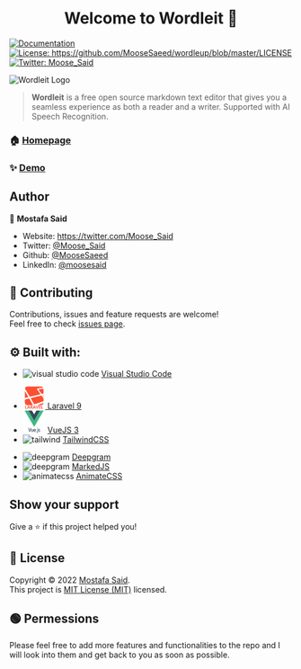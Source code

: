 <h1 align="center">Welcome to Wordleit 👋</h1>
<p>
  <a href="http://wordleit.herokuapp.com/wordleiteditor#learnmore" target="_blank">
    <img alt="Documentation" src="https://img.shields.io/badge/documentation-yes-brightgreen.svg" />
  </a>
  <a href="https://github.com/MooseSaeed/wordleup/blob/master/LICENSE" target="_blank">
    <img alt="License: https://github.com/MooseSaeed/wordleup/blob/master/LICENSE" src="https://img.shields.io/badge/License-https://opensource.org/licenses/MIT-yellow.svg" />
  </a>
  <a href="https://twitter.com/Moose_Said" target="_blank">
    <img alt="Twitter: Moose_Said" src="https://img.shields.io/twitter/follow/Moose_Said.svg?style=social" />
  </a>
</p>

![Wordleit Logo](https://dev-to-uploads.s3.amazonaws.com/uploads/articles/6htc048yedak9oxx29yx.png)

> **Wordleit** is a free open source markdown text editor that gives you a seamless experience as both a reader and a writer. Supported with AI Speech Recognition.

### 🏠 [Homepage](http://wordleit.herokuapp.com/)

### ✨ [Demo](http://wordleit.herokuapp.com/wordleiteditor)

## Author

👤 **Mostafa Said**

-   Website: https://twitter.com/Moose_Said
-   Twitter: [@Moose_Said](https://twitter.com/Moose_Said)
-   Github: [@MooseSaeed](https://github.com/MooseSaeed)
-   LinkedIn: [@moosesaid](https://linkedin.com/in/moosesaid)

## 🤝 Contributing

Contributions, issues and feature requests are welcome!<br />Feel free to check [issues page](<[issues](https://github.com/MooseSaeed/wordleup/issues)>).

## ⚙️ Built with:

<ul>
                <li>
                    <div>
                        <img
                            class="inline-block"
                            src="https://code.visualstudio.com/assets/branding/app-icon.png"
                            alt="visual studio code"
                            width="40"
                            height="40"
                        />
                        <a
                            href="https://code.visualstudio.com/"
                            target="_blank"
                            class="ml-2"
                            >Visual Studio Code</a
                        >
                    </div>
                </li>
            </ul>
<ul>
<li>
<div>
<img
class="inline-block"
src="https://raw.githubusercontent.com/devicons/devicon/master/icons/laravel/laravel-plain-wordmark.svg"
alt="laravel"
width="40"
height="40"/><a
class="ml-2"
target="\_blank"
href="https://laravel.com/"> Laravel 9</a>

</div>
</li>
<li>
<div>
<img
class="inline-block"
src="https://raw.githubusercontent.com/devicons/devicon/master/icons/vuejs/vuejs-original-wordmark.svg"
alt="vuejs"
width="40"
height="40"
/>
<a
class="ml-2"
href="https://vuejs.org/"
target="_blank"
>VueJS 3</a
>
                    </div>
                </li>
                <li>
                    <div>
                        <img
                            class="inline-block"
                            src="https://www.vectorlogo.zone/logos/tailwindcss/tailwindcss-icon.svg"
                            alt="tailwind"
                            width="40"
                            height="40"
                        />
                        <a
                            class="ml-2"
                            href="https://tailwindcss.com/"
                            target="_blank"
                            >TailwindCSS</a
                        >
                    </div>
                </li>
            </ul>
            <ul>
                <li>
                    <div>
                        <img
                            class="inline-block"
                            src="https://avatars.githubusercontent.com/u/17422641?s=200"
                            alt="deepgram"
                            width="40"
                            height="40"
                        />
                        <a
                            class="ml-2"
                            href="https://deepgram.com/"
                            target="_blank"
                            >Deepgram</a
                        >
                    </div>
                </li>
                <li>
                    <div>
                        <img
                            class="inline-block"
                            src="https://marked.js.org/img/logo-black.svg"
                            alt="deepgram"
                            width="40"
                            height="40"
                        />
                        <a
                            class="ml-2"
                            href="https://marked.js.org/"
                            target="_blank"
                            >MarkedJS</a
                        >
                    </div>
                </li>
                <li>
                    <div>
                        <img
                            class="inline-block"
                            src="https://i.ibb.co/SKVJRns/animatecss.png"
                            alt="animatecss"
                            width="40"
                            height="40"
                        />
                        <a
                            class="ml-2"
                            href="https://animate.style/"
                            target="_blank"
                            >AnimateCSS</a
                        >
                    </div>
                </li>
            </ul>

## Show your support

Give a ⭐️ if this project helped you!

## 📝 License

Copyright © 2022 [Mostafa Said](https://github.com/MooseSaeed).<br />
This project is [MIT License (MIT)](https://github.com/MooseSaeed/wordleup/blob/master/LICENSE) licensed.

## 🟢 Permessions

Please feel free to add more features and functionalities to the repo and I will look into them and get back to you as soon as possible.
